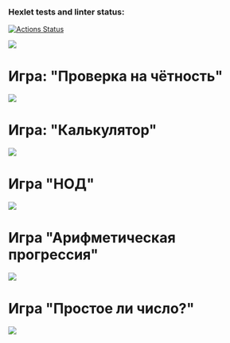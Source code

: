 ### Hexlet tests and linter status:
[![Actions Status](https://github.com/GICK00/frontend-project-44/workflows/hexlet-check/badge.svg)](https://github.com/GICK00/frontend-project-44/actions)

<a href="https://codeclimate.com/github/GICK00/frontend-project-44/maintainability"><img src="https://api.codeclimate.com/v1/badges/74820a1f2209c3c5586b/maintainability" /></a>

<h1>Игра: "Проверка на чётность"</h1>
<a href="https://asciinema.org/a/fpZFN8I2VDlWNFRN26RBVuHGQ" target="_blank"><img src="https://asciinema.org/a/fpZFN8I2VDlWNFRN26RBVuHGQ.svg" /></a>

<h1>Игра: "Калькулятор"</h1>
<a href="https://asciinema.org/a/P8o2COMwhI4SECm6doXhk1GUk" target="_blank"><img src="https://asciinema.org/a/P8o2COMwhI4SECm6doXhk1GUk.svg" /></a>

<h1>Игра "НОД"</h1>
<a href="https://asciinema.org/a/B53xcHo6V6mP71gAX2jgr8Zeg" target="_blank"><img src="https://asciinema.org/a/B53xcHo6V6mP71gAX2jgr8Zeg.svg" /></a>

<h1>Игра "Арифметическая прогрессия"</h1>
<a href="https://asciinema.org/a/xcXHR4jxP4kfY91mHjibfOomg" target="_blank"><img src="https://asciinema.org/a/xcXHR4jxP4kfY91mHjibfOomg.svg" /></a>

<h1>Игра "Простое ли число?"</h1>
<a href="https://asciinema.org/a/Hnx2zhC4R47p8NrWiuP0R7sRX" target="_blank"><img src="https://asciinema.org/a/Hnx2zhC4R47p8NrWiuP0R7sRX.svg" /></a>
